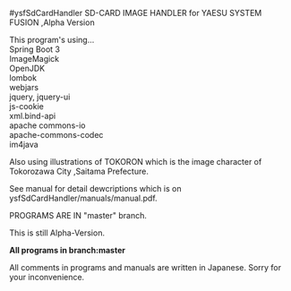 #ysfSdCardHandler
SD-CARD IMAGE HANDLER for YAESU SYSTEM FUSION ,Alpha Version

This program's using...<br>
 Spring Boot 3<br>
 ImageMagick<br>
 OpenJDK<br>
 lombok<br>
 webjars<br>
 jquery, jquery-ui<br>
 js-cookie<br>
 xml.bind-api<br>
 apache commons-io<br>
 apache-commons-codec<br>
 im4java<br>

Also using illustrations of TOKORON which is the image character of Tokorozawa City ,Saitama Prefecture.

See manual for detail dewcriptions which is on ysfSdCardHandler/manuals/manual.pdf.

PROGRAMS ARE IN "master" branch.

This is still Alpha-Version.

<b>All programs in branch:master</b>

All comments in programs and manuals are written in Japanese. Sorry for your inconvenience.

 
 
